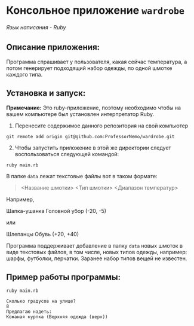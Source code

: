 # Консольное приложение `wardrobe`
###### Язык написания - Ruby

## Описание приложения:
Программа спрашивает у пользователя, какая сейчас температура, а потом генерирует подходящий набор одежды, по одной шмотке каждого типа.

## Установка и запуск:

**Примечание:** Это ruby-приложение, поэтому необходимо
чтобы на вашем компьютере был установлен интерпретатор Ruby.

1. Перенесите содержимое данного репозитория на свой компьютер
```
git remote add origin git@github.com:ProfessorNemo/wardrobe.git
```
2. Чтобы запустить приложение в этой же директории
следует воспользоваться следующей командой:
```
ruby main.rb
```
В папке `data` лежат текстовые файлы вот в таком формате:

> <Название шмотки>
> <Тип шмотки>
> <Диапазон температур>

Например,

Шапка-ушанка
Головной убор
(-20, -5)

или

Шлепанцы
Обувь
(+20, +40)


Программа поддерживает добавление в папку `data` новых шмоток в виде текстовых файлов, в том числе, новых типов одежды, например: шарфы, футболки, перчатки. Заранее набор типов вещей не известен.

## Пример работы программы:
```
ruby main.rb

Сколько градусов на улице?
8
Предлагаю надеть:
Кожаная куртка (Верхняя одежда (верх))
```

